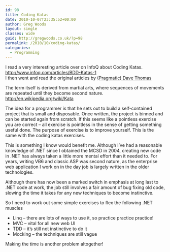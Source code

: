 ```yaml
---
id: 98
title: Coding Katas
date: 2010-10-07T23:35:52+00:00
author: Greg Woods
layout: single
classes: wide
guid: http://gregwoods.co.uk/?p=98
permalink: /2010/10/coding-katas/
categories:
  - Programming
---
```

I read a very interesting article over on InfoQ about Coding Katas. http://www.infoq.com/articles/BDD-Katas-1  
I then went and read the original articles by  [(Pragmatic) Dave Thomas](http://codekata.pragprog.com/)

The term itself is derived from martial arts, where sequences of movements are repeated until they become second nature. http://en.wikipedia.org/wiki/Kata

The idea for a programmer is that he sets out to build a self-contained project that is small and disposable. Once written, the project is binned and can be started again from scratch. If this seems like a pointless exercise you are correct &#8211; all exercise is pointless in the sense of getting something useful done. The purpose of exercise is to improve yourself. This is the same with the coding katas exercises.

This is something I know would benefit me. Although I&#8217;ve had a reasonable knowledge of .NET since I obtained the MCSD in 2004, creating new code in .NET has always taken a little more mental effort than it needed to. For years, writing VB6 and classic ASP was second nature, as the enterprise web application I work on in the day job is largely written in the older technologies.

Although there has now been a marked switch in emphasis at long last to .NET code at work, the job still involves a fair amount of bug fixing old code, slowing the time it takes for any new techniques to become instinctive.

So I need to work out some simple exercises to flex the following .NET muscles

  * Linq &#8211; there are lots of ways to use it, so practice practice practice!
  * MVC &#8211; vital for all new web UI
  * TDD &#8211; it&#8217;s still not instinctive to do it
  * Mocking &#8211; the techniques are still vague

Making the time is another problem altogether!